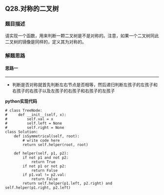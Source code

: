 ## Q28.对称的二叉树
### 题目描述
请实现一个函数，用来判断一颗二叉树是不是对称的。注意，如果一个二叉树同此二叉树的镜像是同样的，定义其为对称的。
### 解题思路
#### 思路一
****
- 判断是否对称就首先判断左右节点是否相等，然后递归判断左孩子的左孩子和右孩子的右孩子以及左孩子的右孩子和右孩子的左孩子

**python实现代码**
```
# class TreeNode:
#     def __init__(self, x):
#         self.val = x
#         self.left = None
#         self.right = None
class Solution:
    def isSymmetrical(self, root):
        # write code here
        return self.helper(root, root)
    
    def helper(self, p1, p2):
        if not p1 and not p2:
            return True
        if not p1 or not p2:
            return False
        if p1.val != p2.val:
            return False
        return self.helper(p1.left, p2.right) and self.helper(p1.right, p2.left)
```

